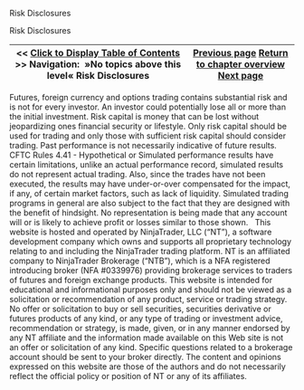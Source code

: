 ﻿
Risk Disclosures

Risk Disclosures

| \<\< [Click to Display Table of Contents](risk_disclosures.md) \>\> **Navigation:**   »No topics above this level«   Risk Disclosures | [Previous page](8_0_1_0.md) [Return to chapter overview](welcome.md) [Next page](risks_of_electronic_trading_wi.md) |
| --- | --- |
Futures, foreign currency and options trading contains substantial risk and is not for every investor. An investor could potentially lose all or more than the initial investment. Risk capital is money that can be lost without jeopardizing ones financial security or lifestyle. Only risk capital should be used for trading and only those with sufficient risk capital should consider trading. Past performance is not necessarily indicative of future results.
 
CFTC Rules 4\.41 \- Hypothetical or Simulated performance results have certain limitations, unlike an actual performance record, simulated results do not represent actual trading. Also, since the trades have not been executed, the results may have under\-or\-over compensated for the impact, if any, of certain market factors, such as lack of liquidity. Simulated trading programs in general are also subject to the fact that they are designed with the benefit of hindsight. No representation is being made that any account will or is likely to achieve profit or losses similar to those shown.
 
This website is hosted and operated by NinjaTrader, LLC (“NT”), a software development company which owns and supports all proprietary technology relating to and including the NinjaTrader trading platform. NT is an affiliated company to NinjaTrader Brokerage (“NTB”), which is a NFA registered introducing broker (NFA \#0339976\) providing brokerage services to traders of futures and foreign exchange products. This website is intended for educational and informational purposes only and should not be viewed as a solicitation or recommendation of any product, service or trading strategy. No offer or solicitation to buy or sell securities, securities derivative or futures products of any kind, or any type of trading or investment advice, recommendation or strategy, is made, given, or in any manner endorsed by any NT affiliate and the information made available on this Web site is not an offer or solicitation of any kind. Specific questions related to a brokerage account should be sent to your broker directly. The content and opinions expressed on this website are those of the authors and do not necessarily reflect the official policy or position of NT or any of its affiliates.

